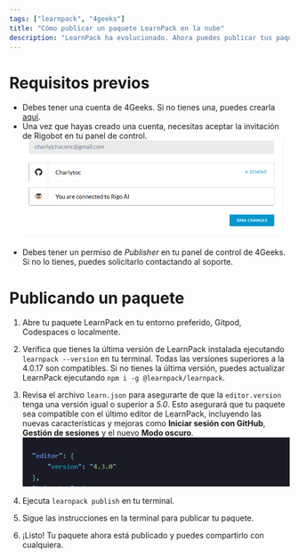 ```yaml
---
tags: ["learnpack", "4geeks"]
title: "Cómo publicar un paquete LearnPack en la nube"
description: "LearnPack ha evolucionado. Ahora puedes publicar tus paquetes en la nube, para que puedas acceder a ellos desde cualquier lugar, en cualquier dispositivo. Durante esta guía aprenderás cómo publicar tus propios paquetes LearnPack y comenzar a compartirlos con tus amigos, colegas, estudiantes y el mundo entero."
---
```


# Requisitos previos

- Debes tener una cuenta de 4Geeks. Si no tienes una, puedes crearla [aquí](https://4geeks.com/pricing).
- Una vez que hayas creado una cuenta, necesitas aceptar la invitación de Rigobot en tu panel de control.
  ![Rigobot conectado](https://raw.githubusercontent.com/learnpack/docs/373d979448fdb782ea499e8f8c19caae2730759d/assets/rigobot-connected.png)
- Debes tener un permiso de _Publisher_ en tu panel de control de 4Geeks. Si no lo tienes, puedes solicitarlo contactando al soporte.

# Publicando un paquete

1. Abre tu paquete LearnPack en tu entorno preferido, Gitpod, Codespaces o localmente.

2. Verifica que tienes la última versión de LearnPack instalada ejecutando `learnpack --version` en tu terminal. Todas las versiones superiores a la 4.0.17 son compatibles. Si no tienes la última versión, puedes actualizar LearnPack ejecutando `npm i -g @learnpack/learnpack`.

3. Revisa el archivo `learn.json` para asegurarte de que la `editor.version` tenga una versión igual o superior a _5.0_. Esto asegurará que tu paquete sea compatible con el último editor de LearnPack, incluyendo las nuevas características y mejoras como **Iniciar sesión con GitHub**, **Gestión de sesiones** y el nuevo **Modo oscuro**.
   ![learnpack-editor learn.json](https://raw.githubusercontent.com/learnpack/docs/373d979448fdb782ea499e8f8c19caae2730759d/assets/learnpack-editor.png)
4. Ejecuta `learnpack publish` en tu terminal.

5. Sigue las instrucciones en la terminal para publicar tu paquete.

6. ¡Listo! Tu paquete ahora está publicado y puedes compartirlo con cualquiera.
